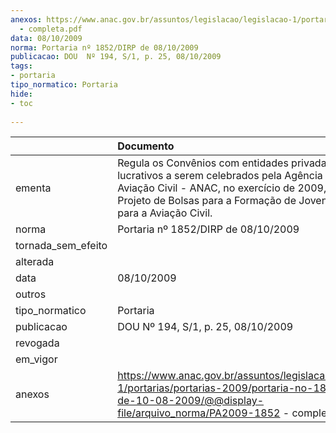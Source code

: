 ```yaml
---
anexos: https://www.anac.gov.br/assuntos/legislacao/legislacao-1/portarias/portarias-2009/portaria-no-1852-dirp-de-10-08-2009/@@display-file/arquivo_norma/PA2009-1852
  - completa.pdf
data: 08/10/2009
norma: Portaria nº 1852/DIRP de 08/10/2009
publicacao: DOU  Nº 194, S/1, p. 25, 08/10/2009
tags:
- portaria
tipo_normatico: Portaria
hide: 
- toc 
 
---
```


|                    | Documento                                                                                                                                                                                                                                   |
|:-------------------|:--------------------------------------------------------------------------------------------------------------------------------------------------------------------------------------------------------------------------------------------|
| ementa             | Regula os Convênios com entidades privadas sem fins lucrativos a serem celebrados pela Agência Nacional de Aviação Civil - ANAC, no exercício de 2009, através do Projeto de Bolsas para a Formação de Jovens Pilotos para a Aviação Civil. |
| norma              | Portaria nº 1852/DIRP de 08/10/2009                                                                                                                                                                                                         |
| tornada_sem_efeito |                                                                                                                                                                                                                                             |
| alterada           |                                                                                                                                                                                                                                             |
| data               | 08/10/2009                                                                                                                                                                                                                                  |
| outros             |                                                                                                                                                                                                                                             |
| tipo_normatico     | Portaria                                                                                                                                                                                                                                    |
| publicacao         | DOU  Nº 194, S/1, p. 25, 08/10/2009                                                                                                                                                                                                         |
| revogada           |                                                                                                                                                                                                                                             |
| em_vigor           |                                                                                                                                                                                                                                             |
| anexos             | https://www.anac.gov.br/assuntos/legislacao/legislacao-1/portarias/portarias-2009/portaria-no-1852-dirp-de-10-08-2009/@@display-file/arquivo_norma/PA2009-1852 - completa.pdf                                                               |